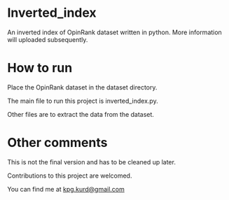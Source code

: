 # Inverted_index
An inverted index of ‫‪OpinRank dataset‬‬ written in python. More information will uploaded subsequently.

# How to run
Place the OpinRank dataset in the dataset directory.

The main file to run this project is inverted_index.py.

Other files are to extract the data from the dataset.

# Other comments
This is not the final version and has to be cleaned up later.

Contributions to this project are welcomed.

You can find me at kpg.kurd@gmail.com
